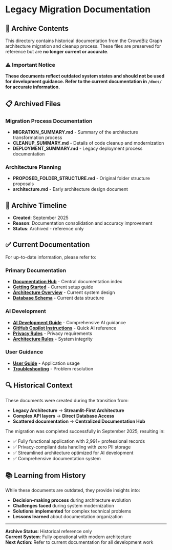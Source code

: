 # Legacy Migration Documentation

## 📁 Archive Contents

This directory contains historical documentation from the CrowdBiz Graph architecture migration and cleanup process. These files are preserved for reference but are **no longer current or accurate**.

### ⚠️ Important Notice
**These documents reflect outdated system states and should not be used for development guidance. Refer to the current documentation in `/docs/` for accurate information.**

## 📋 Archived Files

### Migration Process Documentation
- **MIGRATION_SUMMARY.md** - Summary of the architecture transformation process
- **CLEANUP_SUMMARY.md** - Details of code cleanup and modernization
- **DEPLOYMENT_SUMMARY.md** - Legacy deployment process documentation

### Architecture Planning
- **PROPOSED_FOLDER_STRUCTURE.md** - Original folder structure proposals
- **architecture.md** - Early architecture design document

## 📅 Archive Timeline

- **Created**: September 2025
- **Reason**: Documentation consolidation and accuracy improvement
- **Status**: Archived - reference only

## ✅ Current Documentation

For up-to-date information, please refer to:

### **Primary Documentation**
- **[Documentation Hub](../../docs/README.md)** - Central documentation index
- **[Getting Started](../../docs/getting-started.md)** - Current setup guide
- **[Architecture Overview](../../docs/architecture/overview.md)** - Current system design
- **[Database Schema](../../docs/architecture/database-schema.md)** - Current data structure

### **AI Development**
- **[AI Development Guide](../../AI_AGENT_README.md)** - Comprehensive AI guidance
- **[GitHub Copilot Instructions](../../.github/copilot-instructions.md)** - Quick AI reference
- **[Privacy Rules](../../.ai_constraints/PRIVACY_RULES.md)** - Privacy requirements
- **[Architecture Rules](../../.ai_constraints/ARCHITECTURE_RULES.md)** - System integrity

### **User Guidance**
- **[User Guide](../../docs/user-guide/overview.md)** - Application usage
- **[Troubleshooting](../../docs/maintenance/troubleshooting.md)** - Problem resolution

## 🔍 Historical Context

These documents were created during the transition from:
- **Legacy Architecture** → **Streamlit-First Architecture**
- **Complex API layers** → **Direct Database Access**
- **Scattered documentation** → **Centralized Documentation Hub**

The migration was completed successfully in September 2025, resulting in:
- ✅ Fully functional application with 2,991+ professional records
- ✅ Privacy-compliant data handling with zero PII storage
- ✅ Streamlined architecture optimized for AI development
- ✅ Comprehensive documentation system

## 📚 Learning from History

While these documents are outdated, they provide insights into:
- **Decision-making process** during architecture evolution
- **Challenges faced** during system modernization  
- **Solutions implemented** for complex technical problems
- **Lessons learned** about documentation organization

---

**Archive Status**: Historical reference only  
**Current System**: Fully operational with modern architecture  
**Next Action**: Refer to current documentation for all development work
